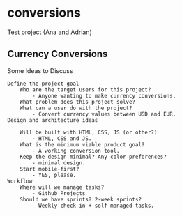 # conversions
Test project (Ana and Adrian)

## Currency Conversions
Some Ideas to Discuss

    Define the project goal
        Who are the target users for this project? 
            - Anyone wanting to make currency conversions.
        What problem does this project solve?
        What can a user do with the project?
            - Convert currency values between USD and EUR.
    Design and architecture ideas
    
        Will be built with HTML, CSS, JS (or other?)
            - HTML, CSS and JS.
        What is the minimum viable product goal?
            - A working conversion tool.
        Keep the design minimal? Any color preferences?
            - minimal design. 
        Start mobile-first?
            - YES, please.
    Workflow 
        Where will we manage tasks? 
            - Github Projects
        Should we have sprints? 2-week sprints? 
            - Weekly check-in + self managed tasks.